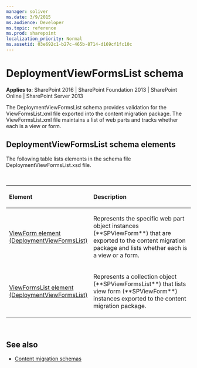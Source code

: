 ```yaml
---
manager: soliver
ms.date: 3/9/2015
ms.audience: Developer
ms.topic: reference
ms.prod: sharepoint
localization_priority: Normal
ms.assetid: 03e692c1-b27c-465b-8714-d169cf1fc10c
---
```


# DeploymentViewFormsList schema

**Applies to**: SharePoint 2016 | SharePoint Foundation 2013 | SharePoint Online | SharePoint Server 2013

The DeploymentViewFormsList schema provides validation for the ViewFormsList.xml file exported into the content migration package. The ViewFormsList.xml file maintains a list of web parts and tracks whether each is a view or form.

## DeploymentViewFormsList schema elements

The following table lists elements in the schema file DeploymentViewFormsList.xsd file.

<br/>

<table>
<colgroup>
<col width="40%" />
<col width="60%" />
</colgroup>
<thead>
<tr class="header">
<th align="left"><p>Element</p></th>
<th align="left"><p>Description</p></th>
</tr>
</thead>
<tbody>
<tr class="odd">
<td align="left"><p><span sdata="link"><a href="viewform-element-deploymentviewformslist.md">ViewForm element (DeploymentViewFormsList)</a></span></p></td>
<td align="left"><p>Represents the specific web part object instances (**SPViewForm**) that are exported to the content migration package and lists whether each is a view or a form.</p></td>
</tr>
<tr class="even">
<td align="left"><p><span sdata="link"><a href="viewformslist-element-deploymentviewformslist.md">ViewFormsList element (DeploymentViewFormsList)</a></span></p></td>
<td align="left"><p>Represents a collection object (**SPViewFormsList**) that lists view form (**SPViewForm**) instances exported to the content migration package.</p></td>
</tr>
</tbody>
</table>

<br/>

## See also

- [Content migration schemas](content-migration-schemas.md)








